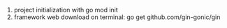 1. project initialization with go mod init <project name>
2. framework web download on terminal: go get github.com/gin-gonic/gin